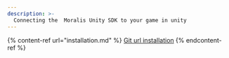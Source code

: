 ```yaml
---
description: >-
  Connecting the  Moralis Unity SDK to your game in unity
---
```


{% content-ref url="installation.md" %}
[Git url installation](installation.md)
{% endcontent-ref %}
